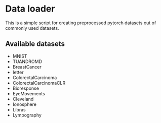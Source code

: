 # Data loader

This is a simple script for creating preprocessed pytorch datasets out of commonly used datasets.

## Available datasets
 - MNIST
 - TUANDROMD
 - BreastCancer
 - letter
 - ColorectalCarcinoma
 - ColorectalCarcinomaCLR
 - Bioresponse
 - EyeMovements
 - Cleveland
 - Ionosphere
 - Libras
 - Lympography
